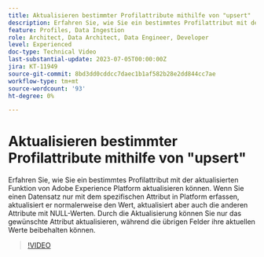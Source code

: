 ```yaml
---
title: Aktualisieren bestimmter Profilattribute mithilfe von "upsert"
description: Erfahren Sie, wie Sie ein bestimmtes Profilattribut mit der aktualisierten Funktion von Adobe Experience Platform aktualisieren können.
feature: Profiles, Data Ingestion
role: Architect, Data Architect, Data Engineer, Developer
level: Experienced
doc-type: Technical Video
last-substantial-update: 2023-07-05T00:00:00Z
jira: KT-11949
source-git-commit: 8bd3dd0cddcc7daec1b1af582b28e2dd844cc7ae
workflow-type: tm+mt
source-wordcount: '93'
ht-degree: 0%

---
```



# Aktualisieren bestimmter Profilattribute mithilfe von &quot;upsert&quot;

Erfahren Sie, wie Sie ein bestimmtes Profilattribut mit der aktualisierten Funktion von Adobe Experience Platform aktualisieren können. Wenn Sie einen Datensatz nur mit dem spezifischen Attribut in Platform erfassen, aktualisiert er normalerweise den Wert, aktualisiert aber auch die anderen Attribute mit NULL-Werten. Durch die Aktualisierung können Sie nur das gewünschte Attribut aktualisieren, während die übrigen Felder ihre aktuellen Werte beibehalten können.

>[!VIDEO](https://video.tv.adobe.com/v/3416133/?learn=on)
